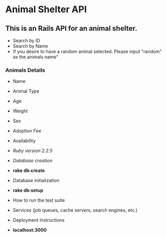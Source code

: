 # Animal Shelter API

## This is an Rails API for an animal shelter.
* Search by ID
* Search by Name
* If you desire to have a random animal selected. Please input "random" as the animals name"

### Animals Details
* Name
* Animal Type
* Age
* Weight
* Sex
* Adoption Fee
* Availability

* _Ruby version 2.2.5_

* _Database creation_
* **rake db:create**

* Database initialization
* **rake db:setup**

* How to run the test suite

* Services (job queues, cache servers, search engines, etc.)

* Deployment instructions
* **localhost:3000**
